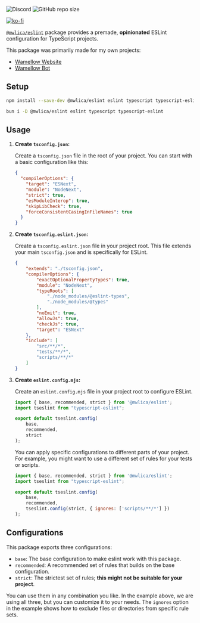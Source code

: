 
![Discord](https://img.shields.io/discord/828676951023550495?color=5865F2&logo=discord&logoColor=white)
![GitHub repo size](https://img.shields.io/github/repo-size/Luna-devv/mellow-web?maxAge=3600)

[![ko-fi](https://ko-fi.com/img/githubbutton_sm.svg)](https://ko-fi.com/I3I6AFVAP)

[`@mwlica/eslint`](https://www.npmjs.com/package/@mwlica/eslint) package provides a premade, **opinionated** ESLint configuration for TypeScript projects.

This package was primarily made for my own projects:
* [Wamellow Website](https://github.com/Luna-devv/mellow-web)
* [Wamellow Bot](https://github.com/Luna-devv/mellow-bot)

## Setup

```bash
npm install --save-dev @mwlica/eslint eslint typescript typescript-eslint
```
```bash
bun i -D @mwlica/eslint eslint typescript typescript-eslint
```

## Usage

1.  **Create `tsconfig.json`:**

    Create a `tsconfig.json` file in the root of your project. You can start with a basic configuration like this:

    ```json
    {
      "compilerOptions": {
        "target": "ESNext",
        "module": "NodeNext",
        "strict": true,
        "esModuleInterop": true,
        "skipLibCheck": true,
        "forceConsistentCasingInFileNames": true
      }
    }
    ```

2.  **Create `tsconfig.eslint.json`:**

    Create a `tsconfig.eslint.json` file in your project root. This file extends your main `tsconfig.json` and is specifically for ESLint.

    ```json
    {
        "extends": "./tsconfig.json",
        "compilerOptions": {
            "exactOptionalPropertyTypes": true,
            "module": "NodeNext",
            "typeRoots": [
                "./node_modules/@eslint-types",
                "./node_modules/@types"
            ],
            "noEmit": true,
            "allowJs": true,
            "checkJs": true,
            "target": "ESNext"
        },
        "include": [
            "src/**/*",
            "tests/**/*",
            "scripts/**/*"
        ]
    }
    ```

3.  **Create `eslint.config.mjs`:**

    Create an `eslint.config.mjs` file in your project root to configure ESLint.

    ```javascript
    import { base, recommended, strict } from '@mwlica/eslint';
    import tseslint from "typescript-eslint";

    export default tseslint.config(
        base,
        recommended,
        strict
    );
    ```

    You can apply specific configurations to different parts of your project. For example, you might want to use a different set of rules for your tests or scripts.

    ```javascript
    import { base, recommended, strict } from '@mwlica/eslint';
    import tseslint from "typescript-eslint";

    export default tseslint.config(
        base,
        recommended,
        tseslint.config(strict, { ignores: ['scripts/**/*'] })
    );
    ```

## Configurations

This package exports three configurations:

*   `base`: The base configuration to make eslint work with this package.
*   `recommended`: A recommended set of rules that builds on the base configuration.
*   `strict`: The strictest set of rules; **this might not be suitable for your project**.

You can use them in any combination you like. In the example above, we are using all three, but you can customize it to your needs. The `ignores` option in the example shows how to exclude files or directories from specific rule sets.